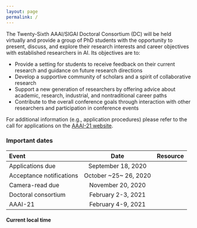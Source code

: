 ```yaml
---
layout: page
permalink: /
---
```


The Twenty-Sixth AAAI/SIGAI Doctoral Consortium (DC) will be held virtually and provide a group of PhD students with the opportunity to present, discuss, and explore their research interests and career objectives with established researchers in AI. Its objectives are to:
- Provide a setting for students to receive feedback on their current research and guidance on future research directions
- Develop a supportive community of scholars and a spirit of collaborative research
- Support a new generation of researchers by offering advice about academic, research, industrial, and nontraditional career paths
- Contribute to the overall conference goals through interaction with other researchers and participation in conference events

For additional information (e.g., application procedures) please refer to the call for applications on the [AAAI-21 website](https://aaai.org/Conferences/AAAI-21/aaai21dccall/).


### Important dates

| Event       | Date     | Resource     |
| :------------- | :----------: | -----------: |
|  Applications due | September 18, 2020  |    |
|  Acceptance notifications | October ~25~ 26, 2020 | |
|  Camera-read due | November 20, 2020 | |
|  Doctoral consortium | February 2-3, 2021 | |
|  AAAI-21 | February 4-9, 2021 | |


#### Current local time
<div class="cleanslate w24tz-current-time w24tz-middle" style="display: inline-block !important; visibility: hidden !important; min-width:300px !important; min-height:145px !important;"><p><a href="//24timezones.com/usa_time/ca_santa_clara/cupertino.php" style="text-decoration: none" class="clock24" id="tz24-1612035049-cu106157-eyJob3VydHlwZSI6MTIsInNob3dkYXRlIjoiMSIsInNob3dzZWNvbmRzIjoiMCIsImNvbnRhaW5lcl9pZCI6ImNsb2NrX2Jsb2NrX2NiNjAxNWIzZTk5MWU3OCIsInR5cGUiOiJkYiIsImxhbmciOiJlbiJ9" title="World Time :: Cupertino" target="_blank" rel="nofollow">Current time at AAAI DC</a></p><div id="clock_block_cb6015b3e991e78"></div></div>
<script type="text/javascript" src="//w.24timezones.com/l.js" async></script>
